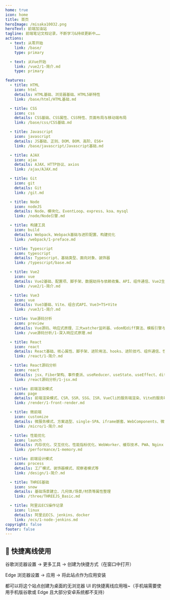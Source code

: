 ```yaml
---
home: true
icon: home
title: 首页
heroImage: /misaka10032.png
heroText: 前端加油站
tagline: 前端笔记文档记录，不断学习&持续更新中……
actions:
  - text: 从零开始
    link: /base/
    type: primary

  - text: 从Vue开始
    link: /vue2/1-简介.md
    type: primary

features:
  - title: HTML
    icon: html
    details: HTML基础、浏览器基础、HTML5新特性
    link: /base/html/HTML基础.md

  - title: CSS
    icon: css
    details: CSS基础、CSS属性、CSS特性、页面布局与移动端布局
    link: /base/css/CSS基础.md

  - title: Javascript
    icon: javascript
    details: JS基础、正则、DOM、BOM、高阶、ES6+
    link: /base/javascript/Javascript基础.md

  - title: AJAX
    icon: ajax
    details: AJAX、HTTP协议、axios
    link: /ajax/AJAX.md

  - title: Git
    icon: git
    details: Git
    link: /git.md

  - title: Node
    icon: nodeJS
    details: Node、模块化、EventLoop、express、koa、mysql
    link: /node/Node引擎.md

  - title: 构建工具
    icon: build
    details: Webpack、Webpack基础与进阶配置、构建优化
    link: /webpack/1-preface.md

  - title: Typescript
    icon: typescript
    details: Typescript、基础类型、面向对象、装饰器
    link: /typescript/base.md

  - title: Vue2
    icon: vue
    details: Vue2基础、配置项、脚手架、数据劫持与依赖收集、API、组件通信、Vue2生态
    link: /vue2/1-简介.md

  - title: Vue3
    icon: vue
    details: Vue3基础、Vite、组合式API、Vue3+TS+Vite
    link: /vue3/1-简介.md

  - title: Vue源码分析
    icon: preview
    details: Vue源码、响应式原理、三大watcher监听器、vdom和diff算法、模板引擎与AST语法树
    link: /vue源码分析/1-深入响应式原理.md

  - title: React
    icon: react
    details: React基础、核心属性、脚手架、进阶用法、hooks、进阶技巧、组件通信、性能优化、React生态
    link: /react/1-简介.md

  - title: React源码分析
    icon: react
    details: jsx、Fiber架构、事件委派、useReducer、useState、useEffect、diff算法、最小堆调度
    link: /react源码分析/1-jsx.md

  - title: 前端渲染模式
    icon: page
    details: 前端渲染模式、CSR、SSR、SSG、ISR、VueCli的服务端渲染、Vite的服务端渲染、Nuxt框架
    link: /render/1-front-render.md

  - title: 微前端
    icon: customize
    details: 微服务模式、方案选型、single-SPA、iframe嵌套、WebComponents、微前端部署
    link: /micro/1-简介.md

  - title: 性能优化
    icon: launch
    details: 内存优化、交互优化、性能指标优化、WebWorker、缓存技术、PWA、Nginx
    link: /performance/1-memory.md

  - title: 前端设计模式
    icon: process
    details: 工厂模式、装饰器模式、观察者模式等
    link: /design/1-简介.md

  - title: THREE基础
    icon: snow
    details: 基础场景建立、几何体/场景/材质等属性整理
    link: /three/THREEJS_Basic.md

  - title: 阿里云ECS操作记录
    icon: linux
    details: 阿里云ECS、jenkins、docker
    link: /ecs/1-node-jenkins.md
copyright: false
footer: false
---
```


## 🚀 快捷离线使用

谷歌浏览器设置 -> 更多工具 -> 创建为快捷方式（在窗口中打开）

Edge 浏览器设置 -> 应用 -> 将此站点作为应用安装

都可以将这个站点创建为桌面的无浏览器 UI 的快捷离线应用哦~（手机端需要使用手机版谷歌或 Edge 且大部分安卓系统都不支持）
